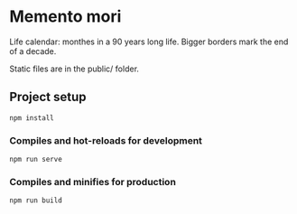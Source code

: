 # Memento mori

Life calendar: monthes in a 90 years long life.
Bigger borders mark the end of a decade.

Static files are in the public/ folder.

## Project setup
```
npm install
```

### Compiles and hot-reloads for development
```
npm run serve
```

### Compiles and minifies for production
```
npm run build
```